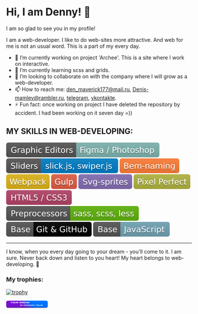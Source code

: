 
<div class="main-info profile">
  <h1 class="profile__title">Hi, I am Denny! 👋 </h1>

  <p class="profile__text-greed">
    I am so glad to see you in my profile!
  </p>

  <p class="profile__text-about">
    I am a web-developer. I like to do web-sites more attractive. And web for me is not an usual word. This is a part of my every day.
  </p>
  
- 🔭 I’m currently working on project 'Archee'. This is a site where I work on interactive. 
- 🌱 I’m currently learning scss and grids. 
- 👯 I’m looking to collaborate on  with the company where I will grow as a web-developer.  
- 📫 How to reach me: den_maverick177@mail.ru, Denis-mamlev@rambler.ru, [telegram](https://t.me/Denny_maverick), [vkontakte](https://vk.com/maverick177). 
- ⚡ Fun fact: once working on project I have deleted the repository by accident. I had been working on it seven day =)) 

<h2 class="profile__skills-title">
  MY SKILLS IN WEB-DEVELOPING: 
</h2>
  
<img src="./img/bages/1.svg" alt="skill icon">
<img src="./img/bages/2.svg" alt="skill icon">
<img src="./img/bages/3.svg" alt="skill icon">
<img src="./img/bages/4.svg" alt="skill icon">
<img src="./img/bages/5.svg" alt="skill icon">
<img src="./img/bages/6.svg" alt="skill icon">
<img src="./img/bages/7.svg" alt="skill icon">
<img src="./img/bages/8.svg" alt="skill icon">
<img src="./img/bages/9.svg" alt="skill icon">
<img src="./img/bages/10.svg" alt="skill icon">
<img src="./img/bages/11.svg" alt="skill icon">
  
***  

<p class="profile__text-end">
  I know, when you every day going to your dream - you'll come to it. I am sure. Never back down and listen to you heart! My heart belongs to web-developing. 💖
</p>
  
  ### My trophies:
  
  [![trophy](https://github-profile-trophy.vercel.app/?username=DennyMaverick&theme=algolia)](https://github.com/DennyMaverick/github-profile-trophy)
  
 
<img src="./img/your-dream-is-coming-true.png" alt="dream is coming true"> 
  
</div>
